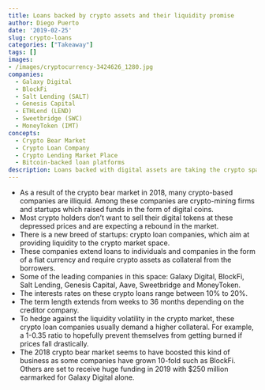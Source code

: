 ```yaml
---
title: Loans backed by crypto assets and their liquidity promise
author: Diego Puerto
date: '2019-02-25'
slug: crypto-loans
categories: ["Takeaway"]
tags: []
images:
- /images/cryptocurrency-3424626_1280.jpg
companies:
  - Galaxy Digital
  - BlockFi
  - Salt Lending (SALT)
  - Genesis Capital
  - ETHLend (LEND)
  - Sweetbridge (SWC)
  - MoneyToken (IMT)
concepts:
  - Crypto Bear Market
  - Crypto Loan Company
  - Crypto Lending Market Place
  - Bitcoin-backed loan platforms
description: Loans backed with digital assets are taking the crypto space by storm.
---
```


- As a result of the crypto bear market in 2018, many crypto-based companies are illiquid. Among these companies are crypto-mining firms and startups which raised funds in the form of digital coins.
- Most crypto holders don’t want to sell their digital tokens at these depressed prices and are expecting a rebound in the market.
- There is a new breed of startups: crypto loan companies, which aim at providing liquidity to the crypto market space.
- These companies extend loans to individuals and companies in the form of a fiat currency and require crypto assets as collateral from the borrowers.
- Some of the leading companies in this space: Galaxy Digital, BlockFi, Salt Lending, Genesis Capital, Aave, Sweetbridge and MoneyToken.
- The interests rates on these crypto loans range between 10% to 20%.
- The term length extends from weeks to 36 months depending on the creditor company.
- To hedge against the liquidity volatility in the crypto market, these crypto loan companies usually demand a higher collateral. For example, a 1-0.35 ratio to hopefully prevent themselves from getting burned if prices fall drastically.
- The 2018 crypto bear market seems to have boosted this kind of business as some companies have grown 10-fold such as BlockFi. Others are set to receive huge funding in 2019 with $250 million earmarked for Galaxy Digital alone. 
